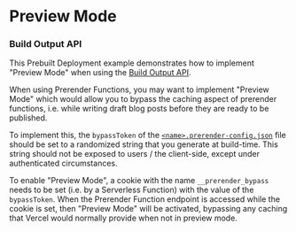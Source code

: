 # Preview Mode

### Build Output API

This Prebuilt Deployment example demonstrates how to implement "Preview Mode" when using the [Build Output API](https://vercel.com/docs/build-output-api/v3#features/preview-mode).

When using Prerender Functions, you may want to implement "Preview Mode" which would allow you to bypass the caching
aspect of prerender functions, i.e. while writing draft blog posts before they are ready to be published.

To implement this, the `bypassToken` of the [`<name>.prerender-config.json`](./.vercel/output/config/index.prerender-config.json) file should be set to a randomized string that you generate at build-time. This string should not be exposed to users / the client-side, except under authenticated circumstances.

To enable "Preview Mode", a cookie with the name `__prerender_bypass` needs to be set (i.e. by a Serverless Function) with the value of the `bypassToken`. When the Prerender Function endpoint is accessed while the cookie is set, then "Preview Mode" will be activated, bypassing any caching that Vercel would normally provide when not in preview mode.